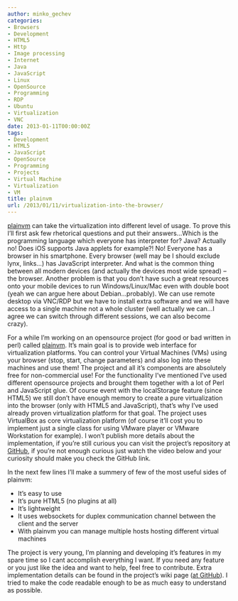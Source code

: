 ```yaml
---
author: minko_gechev
categories:
- Browsers
- Development
- HTML5
- Http
- Image processing
- Internet
- Java
- JavaScript
- Linux
- OpenSource
- Programming
- RDP
- Ubuntu
- Virtualization
- VNC
date: 2013-01-11T00:00:00Z
tags:
- Development
- HTML5
- JavaScript
- OpenSource
- Programming
- Projects
- Virtual Machine
- Virtualization
- VM
title: plainvm
url: /2013/01/11/virtualization-into-the-browser/
---
```


<a href="http://plainvm.mgechev.com/" target="_blank">plainvm</a> can take the virtualization into different level of usage. To prove this I&#8217;ll first ask few rhetorical questions and put their answers&#8230;Which is the programming language which everyone has interpreter for? Java? Actually no! Does iOS supports Java applets for example?! No! Everyone has a browser in his smartphone. Every browser (well may be I should exclude lynx, links&#8230;) has JavaScript interpreter. And what is the common thing between all modern devices (and actually the devices most wide spread) &#8211; the browser. Another problem is that you don&#8217;t have such a great resources onto your mobile devices to run Windows/Linux/Mac even with double boot (yeah we can argue here about Debian&#8230;probably). We can use remote desktop via VNC/RDP but we have to install extra software and we will have access to a single machine not a whole cluster (well actually we can&#8230;I agree we can switch through different sessions, we can also become crazy).

For a while I&#8217;m working on an opensource project (for good or bad written in perl) called <a href="http://plainvm.mgechev.com/" title="plainvm" target="_blank">plainvm</a>. It&#8217;s main goal is to provide web interface for virtualization platforms. You can control your Virtual Machines (VMs) using your browser (stop, start, change parameters) and also log into these machines and use them! The project and all it&#8217;s components are absolutely free for non-commercial use! For the functionality I&#8217;ve mentioned I&#8217;ve used different opensource projects and brought them together with a lot of Perl and JavaScript glue. Of course event with the localStorage feature (since HTML5) we still don&#8217;t have enough memory to create a pure virtualization into the browser (only with HTML5 and JavaScript), that&#8217;s why I&#8217;ve used already proven virtualization platform for that goal. The project uses VirtualBox as core virtualization platform (of course it&#8217;ll cost you to implement just a single class for using VMware player or VMware Workstation for example). I won&#8217;t publish more details about the implementation, if you&#8217;re still curious you can visit the project&#8217;s repository at <a title="plainvm @ github" href="https://github.com/mgechev/plainvm" target="_blank">GitHub</a>, if you&#8217;re not enough curious just watch the video below and your curiosity should make you check the GitHub link.



In the next few lines I&#8217;ll make a summery of few of the most useful sides of plainvm:

*   It&#8217;s easy to use
*   It&#8217;s pure HTML5 (no plugins at all)
*   It&#8217;s lightweight
*   It uses websockets for duplex communication channel between the client and the server
*   With plainvm you can manage multiple hosts hosting different virtual machines

The project is very young, I&#8217;m planning and developing it&#8217;s features in my spare time so I cant accomplish everything I want. If you need any feature or you just like the idea and want to help, feel free to contribute. Extra implementation details can be found in the project&#8217;s wiki page (<a href="https://github.com/mgechev/plainvm/wiki" title="Wiki" target="_blank">at GitHub</a>). I tried to make the code readable enough to be as much easy to understand as possible.
